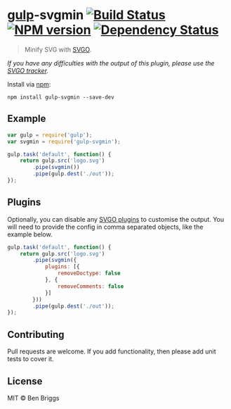 # [gulp](https://github.com/gulpjs/gulp)-svgmin [![Build Status](https://travis-ci.org/ben-eb/gulp-svgmin.svg?branch=master)](https://travis-ci.org/ben-eb/gulp-svgmin) [![NPM version](https://badge.fury.io/js/gulp-svgmin.svg)](http://badge.fury.io/js/gulp-svgmin) [![Dependency Status](https://gemnasium.com/ben-eb/gulp-svgmin.png)](https://gemnasium.com/ben-eb/gulp-svgmin)

> Minify SVG with [SVGO](https://github.com/svg/svgo).

*If you have any difficulties with the output of this plugin, please use the [SVGO tracker](https://github.com/svg/svgo/issues).*

Install via [npm](https://npmjs.org/package/gulp-svgmin):

```
npm install gulp-svgmin --save-dev
```

## Example

```js
var gulp = require('gulp');
var svgmin = require('gulp-svgmin');

gulp.task('default', function() {
    return gulp.src('logo.svg')
        .pipe(svgmin())
        .pipe(gulp.dest('./out'));
});
```

## Plugins

Optionally, you can disable any [SVGO plugins](https://github.com/svg/svgo/tree/master/plugins) to customise the output. You will need to provide the config in comma separated objects, like the example below.

```js
gulp.task('default', function() {
    return gulp.src('logo.svg')
        .pipe(svgmin({
            plugins: [{
                removeDoctype: false
            }, {
                removeComments: false
            }]
        }))
        .pipe(gulp.dest('./out'));
});
```

## Contributing

Pull requests are welcome. If you add functionality, then please add unit tests to cover it.

## License

MIT © Ben Briggs
